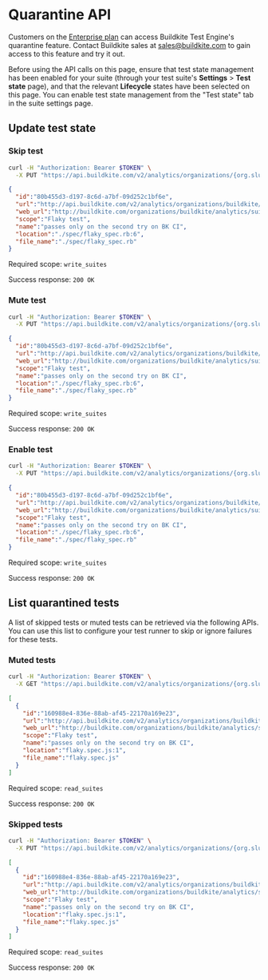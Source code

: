 # Quarantine API

Customers on the [Enterprise plan](https://buildkite.com/pricing) can access Buildkite Test Engine's quarantine feature. Contact Buildkite sales at sales@buildkite.com to gain access to this feature and try it out.

Before using the API calls on this page, ensure that test state management has been enabled for your suite (through your test suite's **Settings** > **Test state** page), and that the relevant **Lifecycle** states have been selected on this page. You can enable test state management from the "Test state" tab in the suite settings page.

## Update test state

### Skip test

```bash
curl -H "Authorization: Bearer $TOKEN" \
  -X PUT "https://api.buildkite.com/v2/analytics/organizations/{org.slug}/suites/{suite.slug}/tests/{test.id}/skip"
```

```json
{
  "id":"80b455d3-d197-8c6d-a7bf-09d252c1bf6e",
  "url":"http://api.buildkite.com/v2/analytics/organizations/buildkite/suites/my-sample-suite/tests/80b455d3-d197-8c6d-a7bf-09d252c1bf6e",
  "web_url":"http://buildkite.com/organizations/buildkite/analytics/suites/my-sample-suite/tests/80b455d3-d197-8c6d-a7bf-09d252c1bf6e",
  "scope":"Flaky test",
  "name":"passes only on the second try on BK CI",
  "location":"./spec/flaky_spec.rb:6",
  "file_name":"./spec/flaky_spec.rb"
}
```

Required scope: `write_suites`

Success response: `200 OK`

### Mute test

```bash
curl -H "Authorization: Bearer $TOKEN" \
  -X PUT "https://api.buildkite.com/v2/analytics/organizations/{org.slug}/suites/{suite.slug}/tests/{test.id}/mute"
```

```json
{
  "id":"80b455d3-d197-8c6d-a7bf-09d252c1bf6e",
  "url":"http://api.buildkite.com/v2/analytics/organizations/buildkite/suites/my-sample-suite/tests/80b455d3-d197-8c6d-a7bf-09d252c1bf6e",
  "web_url":"http://buildkite.com/organizations/buildkite/analytics/suites/my-sample-suite/tests/80b455d3-d197-8c6d-a7bf-09d252c1bf6e",
  "scope":"Flaky test",
  "name":"passes only on the second try on BK CI",
  "location":"./spec/flaky_spec.rb:6",
  "file_name":"./spec/flaky_spec.rb"
}
```

Required scope: `write_suites`

Success response: `200 OK`

### Enable test

```bash
curl -H "Authorization: Bearer $TOKEN" \
  -X PUT "https://api.buildkite.com/v2/analytics/organizations/{org.slug}/suites/{suite.slug}/tests/{test.id}/enable"
```

```json
{
  "id":"80b455d3-d197-8c6d-a7bf-09d252c1bf6e",
  "url":"http://api.buildkite.com/v2/analytics/organizations/buildkite/suites/my-sample-suite/tests/80b455d3-d197-8c6d-a7bf-09d252c1bf6e",
  "web_url":"http://buildkite.com/organizations/buildkite/analytics/suites/my-sample-suite/tests/80b455d3-d197-8c6d-a7bf-09d252c1bf6e",
  "scope":"Flaky test",
  "name":"passes only on the second try on BK CI",
  "location":"./spec/flaky_spec.rb:6",
  "file_name":"./spec/flaky_spec.rb"
}
```

Required scope: `write_suites`

Success response: `200 OK`

## List quarantined tests
A list of skipped tests or muted tests can be retrieved via the following APIs. You can use this list to configure your test runner to skip or ignore failures for these tests.

### Muted tests

```bash
curl -H "Authorization: Bearer $TOKEN" \
  -X GET "https://api.buildkite.com/v2/analytics/organizations/{org.slug}/suites/{suite.slug}/tests/muted"
```

```json
[
  {
    "id":"160988e4-836e-88ab-af45-22170a169e23",
    "url":"http://api.buildkite.com/v2/analytics/organizations/buildkite/suites/my-sample-suite/tests/160988e4-836e-88ab-af45-22170a169e23",
    "web_url":"http://buildkite.com/organizations/buildkite/analytics/suites/my-sample-suite/tests/160988e4-836e-88ab-af45-22170a169e23",
    "scope":"Flaky test",
    "name":"passes only on the second try on BK CI",
    "location":"flaky.spec.js:1",
    "file_name":"flaky.spec.js"
  }
]
```

Required scope: `read_suites`

Success response: `200 OK`

### Skipped tests

```bash
curl -H "Authorization: Bearer $TOKEN" \
  -X PUT "https://api.buildkite.com/v2/analytics/organizations/{org.slug}/suites/{suite.slug}/tests/skipped"
```

```json
[
  {
    "id":"160988e4-836e-88ab-af45-22170a169e23",
    "url":"http://api.buildkite.com/v2/analytics/organizations/buildkite/suites/my-sample-suite/tests/160988e4-836e-88ab-af45-22170a169e23",
    "web_url":"http://buildkite.com/organizations/buildkite/analytics/suites/my-sample-suite/tests/160988e4-836e-88ab-af45-22170a169e23",
    "scope":"Flaky test",
    "name":"passes only on the second try on BK CI",
    "location":"flaky.spec.js:1",
    "file_name":"flaky.spec.js"
  }
]
```

Required scope: `read_suites`

Success response: `200 OK`
